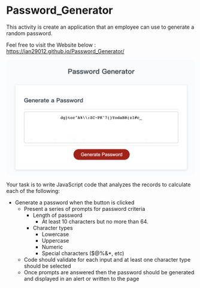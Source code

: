 # Password_Generator
This activity is create an application that an employee can use to generate a random password.

Feel free to visit the Website below :
https://ian29012.github.io/Password_Generator/

![alt text](./asset/jpg.png)

Your task is to write JavaScript code that analyzes the records to calculate each of the following:
* Generate a password when the button is clicked
  * Present a series of prompts for password criteria
    * Length of password
      * At least 10 characters but no more than 64.
    * Character types
      * Lowercase
      * Uppercase
      * Numeric
      * Special characters ($@%&*, etc)
  * Code should validate for each input and at least one character type should be selected
  * Once prompts are answered then the password should be generated and displayed in an alert or written to the page